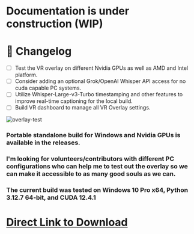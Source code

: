 # Documentation is under construction (WIP)
# 📝 Changelog
- [ ] Test the VR overlay on different Nvidia GPUs as well as AMD and Intel platform.
- [ ] Consider adding an optional Grok/OpenAI Whisper API access for no cuda capable PC systems.
- [ ] Utilize Whisper-Large-v3-Turbo timestamping and other features to improve real-time captioning for the local build.
- [ ] Build VR dashboard to manage all VR Overlay settings.

![overlay-test](https://github.com/user-attachments/assets/dd779660-1255-4bef-94bf-c7082f068f50)
### Portable standalone build for Windows and Nvidia GPUs is available in the releases.
### I'm looking for volunteers/contributors with different PC configurations who can help me to test out the overlay so we can make it accessible to as many good souls as we can.
### The current build was tested on Windows 10 Pro x64, Python 3.12.7 64-bit, and CUDA 12.4.1
# [Direct Link to Download](https://github.com/Vinventive/HEARING-AID-VR/releases/download/v0.0.1-alpha/Hearing-AID-VR-Package-Installer.7z)


